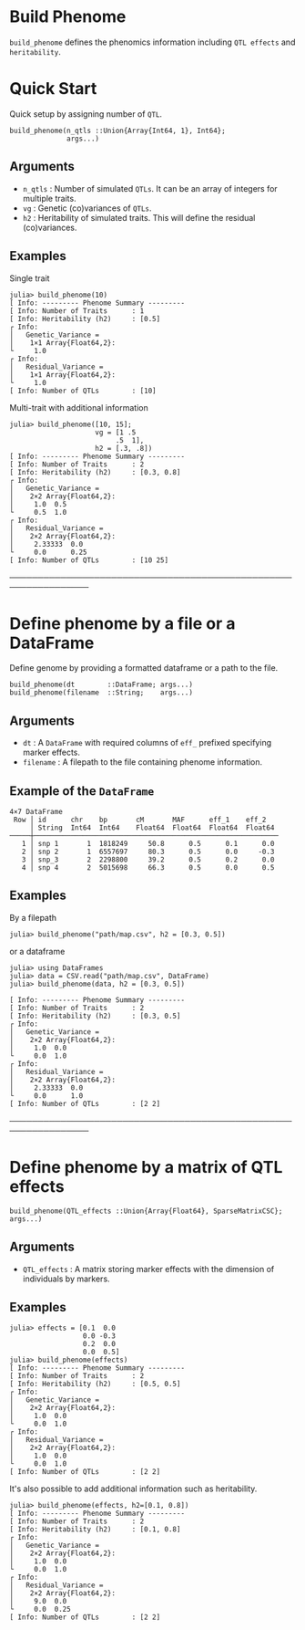 # Build Phenome
`build_phenome` defines the phenomics information including `QTL effects` and `heritability`.

# Quick Start
Quick setup by assigning number of `QTL`.

    build_phenome(n_qtls ::Union{Array{Int64, 1}, Int64};
                  args...)

## Arguments
- `n_qtls` : Number of simulated `QTLs`. It can be an array of integers for multiple traits.
- `vg` : Genetic (co)variances of `QTLs`.
- `h2` : Heritability of simulated traits. This will define the residual (co)variances.

## Examples
Single trait
```jldoctest
julia> build_phenome(10)
[ Info: --------- Phenome Summary ---------
[ Info: Number of Traits      : 1
[ Info: Heritability (h2)     : [0.5]
┌ Info:
│   Genetic_Variance =
│    1×1 Array{Float64,2}:
└     1.0
┌ Info:
│   Residual_Variance =
│    1×1 Array{Float64,2}:
└     1.0
[ Info: Number of QTLs        : [10]
```

Multi-trait with additional information
```jldoctest
julia> build_phenome([10, 15];
                     vg = [1 .5
                          .5  1],
                     h2 = [.3, .8])
[ Info: --------- Phenome Summary ---------
[ Info: Number of Traits      : 2
[ Info: Heritability (h2)     : [0.3, 0.8]
┌ Info:
│   Genetic_Variance =
│    2×2 Array{Float64,2}:
│     1.0  0.5
└     0.5  1.0
┌ Info:
│   Residual_Variance =
│    2×2 Array{Float64,2}:
│     2.33333  0.0
└     0.0      0.25
[ Info: Number of QTLs        : [10 25]
```
────────────────────────────────────────────────────────────────
# Define phenome by a file or a DataFrame
Define genome by providing a formatted dataframe or a path to the file.

    build_phenome(dt        ::DataFrame; args...)
    build_phenome(filename  ::String;    args...)

## Arguments
- `dt` : A `DataFrame` with required columns of `eff_` prefixed specifying marker effects.
- `filename` : A filepath to the file containing phenome information.

## Example of the `DataFrame`
```
4×7 DataFrame
 Row │ id      chr    bp       cM       MAF      eff_1    eff_2   
     │ String  Int64  Int64    Float64  Float64  Float64  Float64 
─────┼────────────────────────────────────────────────────────────
   1 │ snp 1       1  1818249     50.8      0.5      0.1      0.0
   2 │ snp 2       1  6557697     80.3      0.5      0.0     -0.3
   3 │ snp_3       2  2298800     39.2      0.5      0.2      0.0
   4 │ snp 4       2  5015698     66.3      0.5      0.0      0.5
```

## Examples
By a filepath
```jldoctest
julia> build_phenome("path/map.csv", h2 = [0.3, 0.5])
```
or a dataframe
```jldoctest
julia> using DataFrames
julia> data = CSV.read("path/map.csv", DataFrame)
julia> build_phenome(data, h2 = [0.3, 0.5])

[ Info: --------- Phenome Summary ---------
[ Info: Number of Traits      : 2
[ Info: Heritability (h2)     : [0.3, 0.5]
┌ Info: 
│   Genetic_Variance =
│    2×2 Array{Float64,2}:
│     1.0  0.0
└     0.0  1.0
┌ Info: 
│   Residual_Variance =
│    2×2 Array{Float64,2}:
│     2.33333  0.0
└     0.0      1.0
[ Info: Number of QTLs        : [2 2]
```

────────────────────────────────────────────────────────────────
# Define phenome by a matrix of QTL effects

    build_phenome(QTL_effects ::Union{Array{Float64}, SparseMatrixCSC}; args...)


## Arguments

- `QTL_effects` : A matrix storing marker effects with the dimension of individuals by markers.


## Examples

```jldoctest
julia> effects = [0.1  0.0
                  0.0 -0.3
                  0.2  0.0
                  0.0  0.5]
julia> build_phenome(effects)
[ Info: --------- Phenome Summary ---------
[ Info: Number of Traits      : 2
[ Info: Heritability (h2)     : [0.5, 0.5]
┌ Info: 
│   Genetic_Variance =
│    2×2 Array{Float64,2}:
│     1.0  0.0
└     0.0  1.0
┌ Info: 
│   Residual_Variance =
│    2×2 Array{Float64,2}:
│     1.0  0.0
└     0.0  1.0
[ Info: Number of QTLs        : [2 2]
```
It's also possible to add additional information such as heritability.

```jldoctest
julia> build_phenome(effects, h2=[0.1, 0.8])
[ Info: --------- Phenome Summary ---------
[ Info: Number of Traits      : 2
[ Info: Heritability (h2)     : [0.1, 0.8]
┌ Info: 
│   Genetic_Variance =
│    2×2 Array{Float64,2}:
│     1.0  0.0
└     0.0  1.0
┌ Info: 
│   Residual_Variance =
│    2×2 Array{Float64,2}:
│     9.0  0.0
└     0.0  0.25
[ Info: Number of QTLs        : [2 2]
```